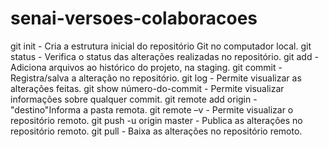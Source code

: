 # senai-versoes-colaboracoes

git init - Cria a estrutura inicial do repositório Git no computador local.
git status - Verifica o status das alterações realizadas no repositório.
git add - Adiciona arquivos ao histórico do projeto, na staging.
git commit - Registra/salva a alteração no repositório.
git log - Permite visualizar as alterações feitas.
git show número-do-commit - Permite visualizar informações sobre qualquer commit.
git remote add origin - "destino"Informa a pasta remota.
git remote –v - Permite visualizar o repositório remoto.
git push -u origin master - Publica as alterações no repositório remoto.
git pull - Baixa as alterações no repositório remoto.
